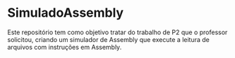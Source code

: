 # SimuladoAssembly
 Este repositório tem como objetivo tratar do trabalho de P2 que o professor solicitou, criando um simulador de Assembly que execute a leitura de arquivos com instruções em Assembly.
